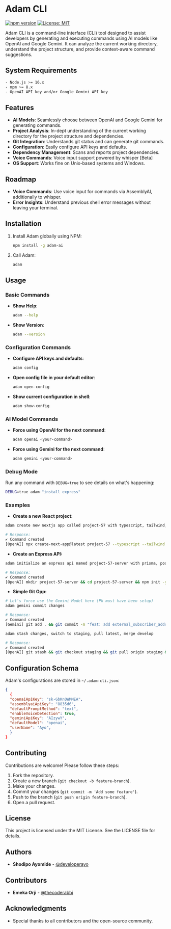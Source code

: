 # Adam CLI

[![npm version](https://badge.fury.io/js/adam-ai.svg)](https://badge.fury.io/js/adam-ai)
[![License: MIT](https://img.shields.io/badge/License-MIT-yellow.svg)](https://opensource.org/licenses/MIT)

Adam CLI is a command-line interface (CLI) tool designed to assist developers by generating and executing commands using AI models like OpenAI and Google Gemini. It can analyze the current working directory, understand the project structure, and provide context-aware command suggestions.

## System Requirements

```sh
- Node.js >= 16.x
- npm >= 8.x
- OpenAI API key and/or Google Gemini API key
```

## Features

- **AI Models**: Seamlessly choose between OpenAI and Google Gemini for generating commands.
- **Project Analysis**: In-dept understanding of the current working directory for the project structure and dependencies.
- **Git Integration**: Understands git status and can generate git commands.
- **Configuration**: Easily configure API keys and defaults.
- **Dependency Management**: Scans and reports project dependencies.
- **Voice Commands**: Voice input support powered by whisper [Beta]
- **OS Support**: Works fine on Unix-based systems and Windows.

## Roadmap

- **Voice Commands**: Use voice input for commands via AssemblyAI, additionally to whisper.
- **Error Insights**: Understand previous shell error messages without leaving your terminal.

## Installation

1. Install Adam globally using NPM:

   ```sh
   npm install -g adam-ai
   ```

2. Call Adam:

   ```sh
   adam
   ```

## Usage

### Basic Commands

- **Show Help**:

  ```sh
  adam --help
  ```

- **Show Version**:

  ```sh
  adam --version
  ```

### Configuration Commands

- **Configure API keys and defaults**:

  ```sh
  adam config
  ```

- **Open config file in your default editor**:

  ```sh
  adam open-config
  ```

- **Show current configuration in shell**:

  ```sh
  adam show-config
  ```

### AI Model Commands

- **Force using OpenAI for the next command**:

  ```sh
  adam openai <your-command>
  ```

- **Force using Gemini for the next command**:

  ```sh
  adam gemini <your-command>
  ```

### Debug Mode

Run any command with `DEBUG=true` to see details on what's happening:

```sh
DEBUG=true adam "install express"
```

### Examples

- **Create a new React project:**

```sh
adam create new nextjs app called project-57 with typescript, tailwind, and trpc
```

```sh
# Response:
✔ Command created
[OpenAI] npx create-next-app@latest project-57 --typescript --tailwind --eslint --src-dir --use-npm && cd project-57 && npm install @trpc/server @trpc/client
```

- **Create an Express API:**

```sh
adam initialize an express api named project-57-server with prisma, postgresql, and basic auth setup
```

```sh
# Response:
✔ Command created
[OpenAI] mkdir project-57-server && cd project-57-server && npm init -y && npm install express prisma @prisma/client pg bcrypt jsonwebtoken && npx prisma init && touch .env && echo "DATABASE_URL=postgresql://user:password@localhost:5432/mydb" >> .env && touch app.js routes/auth.js controllers/authController.js middlewares/authMiddleware.js && mkdir models && touch models/user.js
```

- **Simple Git Opp:**

```sh
# Let's force use the Gemini Model here (Pk must have been setup)
adam gemini commit changes
```

```sh
# Response:
✔ Command created
[Gemini] git add . && git commit -m "feat: add external_subscriber_addr to config and update run.sh for cleanup support"
```

```sh
adam stash changes, switch to staging, pull latest, merge develop
```

```sh
# Response:
✔ Command created
[OpenAI] git stash && git checkout staging && git pull origin staging && git merge develop
```

## Configuration Schema

Adam's configurations are stored in `~/.adam-cli.json`:

```json
{
  {
  "openaiApiKey": "sk-GbKnOWMMEA",
  "assemblyaiApiKey": "8835d6",
  "defaultPromptMethod": "text",
  "enableVoiceDetection": true,
  "geminiApiKey": "AIzywY",
  "defaultModel": "openai",
  "userName": "Ayo",
  }
}
```

## Contributing

Contributions are welcome! Please follow these steps:

1. Fork the repository.
2. Create a new branch (`git checkout -b feature-branch`).
3. Make your changes.
4. Commit your changes (`git commit -m 'Add some feature'`).
5. Push to the branch (`git push origin feature-branch`).
6. Open a pull request.

## License

This project is licensed under the MIT License. See the LICENSE file for details.

## Authors

- **Shodipo Ayomide** - [@developerayo](https://x.com/developerayo)

## Contributors

- **Emeka Orji** - [@thecoderabbi](https://x.com/thecoderabbi)

## Acknowledgments

- Special thanks to all contributors and the open-source community.
